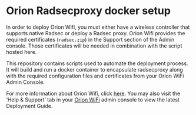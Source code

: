 # Orion Radsecproxy docker setup

In order to deploy Orion Wifi, you must either have a wireless controller that
supports native Radsec or deploy a Radsec proxy. Orion Wifi provides the
required certificates (`radsec.zip`) in the Support section of the Admin
console.  Those certificates will be needed in combination with the script
hosted here.

This repository contains scripts used to automate the deployment process. It
will build and run a docker container to encapsulate radsecproxy along with the
required configuration files and certificates from your Orion WiFi Admin
Console.

For more information about Orion Wifi, click [here](https://orion.area120.com). You may also visit the ‘Help & Support’ tab in your [Orion WiFi](https://orionwifi.area120.com) admin console to view the latest Deployment Guide.
